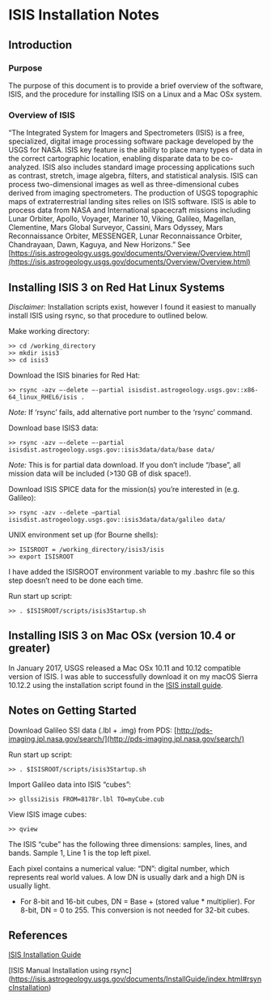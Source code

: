 # ISIS Installation Notes

## Introduction

### Purpose
The purpose of this document is to provide a brief overview of the software, ISIS, and the procedure for installing ISIS on a Linux and a Mac OSx system.

### Overview of ISIS
“The Integrated System for Imagers and Spectrometers (ISIS) is a free, specialized, digital image processing software package developed by the USGS for NASA. ISIS key feature is the ability to place many types of data in the correct cartographic location, enabling disparate data to be co-analyzed. ISIS also includes standard image processing applications such as contrast, stretch, image algebra, filters, and statistical analysis. ISIS can process two-dimensional images as well as three-dimensional cubes derived from imaging spectrometers. The production of USGS topographic maps of extraterrestrial landing sites relies on ISIS software. ISIS is able to process data from NASA and International spacecraft missions including Lunar Orbiter, Apollo, Voyager, Mariner 10, Viking, Galileo, Magellan, Clementine, Mars Global Surveyor, Cassini, Mars Odyssey, Mars Reconnaissance Orbiter, MESSENGER, Lunar Reconnaissance Orbiter, Chandrayaan, Dawn, Kaguya, and New Horizons.”
See [https://isis.astrogeology.usgs.gov/documents/Overview/Overview.html](https://isis.astrogeology.usgs.gov/documents/Overview/Overview.html)	

## Installing ISIS 3 on Red Hat Linux Systems
*Disclaimer:* Installation scripts exist, however I found it easiest to manually install ISIS using rsync, so that procedure to outlined below.

Make working directory:
   
    >> cd /working_directory
    >> mkdir isis3
    >> cd isis3

Download the ISIS binaries for Red Hat:

    >> rsync -azv –-delete –-partial isisdist.astrogeology.usgs.gov::x86-64_linux_RHEL6/isis .

*Note:* If ‘rsync’ fails, add alternative port number to the ‘rsync’ command.

Download base ISIS3 data:

    >> rsync -azv –-delete –-partial isisdist.astrogeology.usgs.gov::isis3data/data/base data/

*Note:* This is for partial data download. If you don’t include “/base”, all mission data will be included (>130 GB of disk space!).

Download ISIS SPICE data for the mission(s) you’re interested in (e.g. Galileo):

    >> rsync -azv --delete –partial isisdist.astrogeology.usgs.gov::isis3data/data/galileo data/

UNIX environment set up (for Bourne shells):

    >> ISISROOT = /working_directory/isis3/isis
    >> export ISISROOT

I have added the ISISROOT environment variable to my .bashrc file so this step doesn’t need to be done each time.

Run start up script:

    >> . $ISISROOT/scripts/isis3Startup.sh

## Installing ISIS 3 on Mac OSx (version 10.4 or greater)
In January 2017, USGS released a Mac OSx 10.11 and 10.12 compatible version of ISIS. I was able to successfully download it on my macOS Sierra 10.12.2 using the installation script found in the [ISIS install guide](https://isis.astrogeology.usgs.gov/documents/InstallGuide/). 

## Notes on Getting Started
Download Galileo SSI data (.lbl + .img) from PDS: [http://pds-imaging.jpl.nasa.gov/search/](http://pds-imaging.jpl.nasa.gov/search/)

Run start up script:

    >> . $ISISROOT/scripts/isis3Startup.sh

Import Galileo data into ISIS “cubes”:
    
    >> gllssi2isis FROM=8178r.lbl TO=myCube.cub

View ISIS image cubes:
    
    >> qview

The ISIS “cube” has the following three dimensions: samples, lines, and bands. Sample 1, Line 1 is the top left pixel. 

Each pixel contains a numerical value: “DN”: digital number, which represents real world values. A low DN is usually dark and a high DN is usually light.
-	For 8-bit and 16-bit cubes, DN = Base + (stored value * multiplier). For 8-bit, DN = 0 to 255. This conversion is not needed for 32-bit cubes.

## References
[ISIS Installation Guide](https://isis.astrogeology.usgs.gov/documents/InstallGuide/index.html)

[ISIS Manual Installation using rsync] (https://isis.astrogeology.usgs.gov/documents/InstallGuide/index.html#rsyncInstallation)